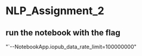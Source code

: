 # NLP_Assignment_2
##  run the notebook with the flag
"`--NotebookApp.iopub_data_rate_limit=100000000"
